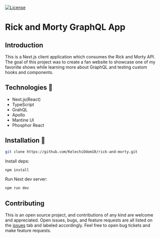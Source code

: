 [![License](https://img.shields.io/github/license/falberthen/ecommerceddd.svg)](LICENSE)

# Rick and Morty GraphQL App

Introduction
---------------------
This is a Next.js client application which consumes the Rick and Morty API. The goal of this project was to create a fan website to showcase one of my favoriite shows while learning more about GraphQL and testing custom hooks and components. 

## Technologies 🔧

- Next.js(React)
- TypeScript
- GrahQL
- Apollo
- Mantine UI
- Phosphor React

## Installation 💾

```bash
git clone https://github.com/KelechiOdom10/rick-and-morty.git
```

Install deps:

```bash
npm install
```

Run Next dev server:

```bash
npm run dev
```

## Contributing

This is an open source project, and contributions of any kind are welcome and appreciated. Open issues, bugs, and feature requests are all listed on the [issues](https://github.com/KelechiOdom10/rick-and-morty/issues) tab and labeled accordingly. Feel free to open bug tickets and make feature requests.
